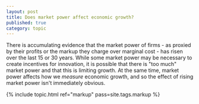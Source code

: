 ```yaml
---
layout: post
title: Does market power affect economic growth?
published: true
category: topic
---
```


There is accumulating evidence that the market power of firms - as proxied by their profits or the markup they charge over marginal cost - has risen over the last 15 or 30 years. While some market power may be necessary to create incentives for innovation, it is possible that there is "too much" market power and that this is limiting growth. At the same time, market power affects how we *measure* economic growth, and so the effect of rising market power isn't immediately obvious. 

{% include topic.html ref="markup" pass=site.tags.markup %}
